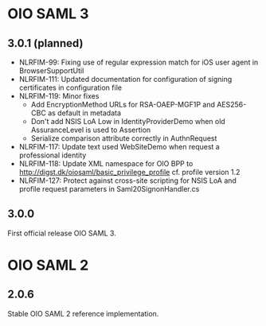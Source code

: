 # OIO SAML 3

## 3.0.1 (planned)
- NLRFIM-99: Fixing use of regular expression match for iOS user agent in BrowserSupportUtil
- NLRFIM-111: Updated documentation for configuration of signing certificates in configuration file
- NLRFIM-119: Minor fixes
  - Add EncryptionMethod URLs for RSA-OAEP-MGF1P and AES256-CBC as default in metadata
  - Don't add NSIS LoA Low in IdentityProviderDemo when old AssuranceLevel is used to Assertion
  - Serialize comparison attribute correctly in AuthnRequest
- NLRFIM-117: Update text used WebSiteDemo when request a professional identity
- NLRFIM-118: Update XML namespace for OIO BPP to http://digst.dk/oiosaml/basic_privilege_profile cf. profile version 1.2
- NLRFIM-127: Protect against cross-site scripting for NSIS LoA and profile request parameters in Saml20SignonHandler.cs

## 3.0.0
First official release OIO SAML 3.

# OIO SAML 2

## 2.0.6
Stable OIO SAML 2 reference implementation.
